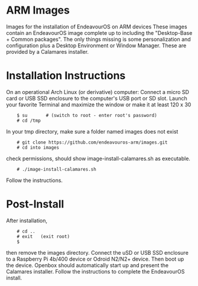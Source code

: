 # ARM Images
Images for the installation of EndeavourOS on ARM devices
These images contain an EndeavourOS image complete up to including the "Desktop-Base + Common packages".
The only things missing is some personalization and configuration plus a Desktop Environment or Window Manager.
These are provided by a Calamares installer.  

# Installation Instructions
On an operational Arch Linux (or derivative) computer:
Connect a micro SD card or USB SSD enclosure to the computer's USB port or SD slot.
Launch your favorite Terminal and maximize the window or make it at least 120 x 30
```
    $ su       # (switch to root - enter root's password)
    # cd /tmp
```
In your tmp directory, make sure a folder named images does not exist
```
    # git clone https://github.com/endeavouros-arm/images.git
    # cd into images
```
check permissions, should show image-install-calamares.sh as executable.
```
    # ./image-install-calamares.sh
```
Follow the instructions.

# Post-Install
After installation,
```
    # cd ..
    # exit   (exit root)
    $
```
then remove the images directory.
Connect the uSD or USB SSD enclosure to a Raspberry Pi 4b/400 device or Odroid N2/N2+ device.
Then boot up the device.
Openbox should automatically start up and present the Calamares installer.
Follow the instructions to complete the EndeavourOS install.
